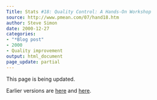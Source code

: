 ```yaml
---
Title: Stats #18: Quality Control: A Hands-On Workshop
source: http://www.pmean.com/07/hand18.htm
author: Steve Simon
date: 2000-12-27
categories:
- "*Blog post"
- 2000
- Quality improvement
output: html_document
page_update: partial
---
```


This page is being updated.

Earlier versions are [here][sim1] and [here][sim2].
 
[sim1]: http://www.pmean.com/07/hand18.htm
[sim2]: http://new.pmean.com/hand18/
 
